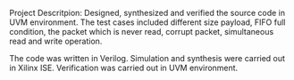 Project Descritpion: Designed, synthesized and verified the source code in UVM environment. 
The test cases included different size payload, FIFO full condition, the packet which is never read, corrupt packet, 
simultaneous read and write operation.

The code was written in Verilog. Simulation and synthesis were carried out in Xilinx ISE. Verification was carried out in UVM environment.